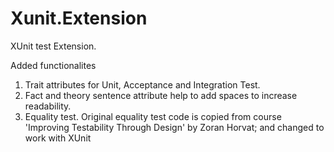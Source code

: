 # Xunit.Extension


XUnit test Extension.

Added functionalites

1. Trait attributes for Unit, Acceptance and Integration Test.
2. Fact and theory sentence attribute help to add spaces to increase readability.
3. Equality test. Original equality test code is copied from course 'Improving Testability Through Design' by Zoran Horvat; and changed to work with XUnit



